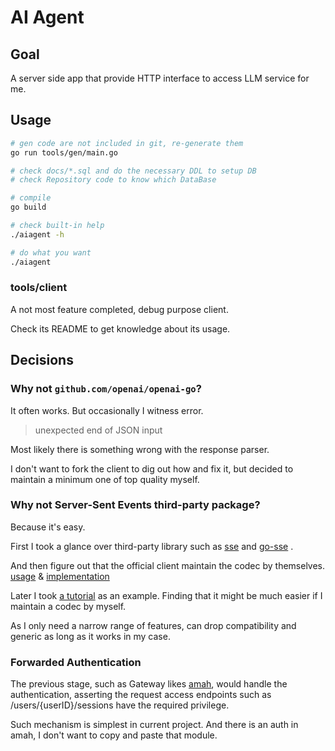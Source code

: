 # AI Agent

## Goal

A server side app that provide HTTP interface to access LLM service for me.

## Usage

```bash
# gen code are not included in git, re-generate them
go run tools/gen/main.go

# check docs/*.sql and do the necessary DDL to setup DB
# check Repository code to know which DataBase

# compile
go build

# check built-in help
./aiagent -h

# do what you want
./aiagent
```

### tools/client

A not most feature completed, debug purpose client.

Check its README to get knowledge about its usage.

## Decisions

### Why not `github.com/openai/openai-go`?

It often works. But occasionally I witness error.

> unexpected end of JSON input

Most likely there is something wrong with the response parser.

I don't want to fork the client to dig out how and fix it, but
decided to maintain a minimum one of top quality myself.

### Why not Server-Sent Events third-party package?

Because it's easy.

First I took a glance over third-party library such as
[sse](https://github.com/r3labs/sse)
and
[go-sse](https://github.com/tmaxmax/go-sse)
.

And then figure out that the official client maintain the codec by themselves.
[usage](https://github.com/openai/openai-go/blob/main/chatcompletion.go#L150)
&
[implementation](https://github.com/openai/openai-go/blob/main/packages/ssestream/ssestream.go)

Later I took [a tutorial](https://www.freecodecamp.org/news/how-to-implement-server-sent-events-in-go/) as an example.
Finding that it might be much easier if I maintain a codec by myself.

As I only need a narrow range of features, can drop compatibility and generic as long as it works in my case.

### Forwarded Authentication

The previous stage, such as Gateway likes [amah](https://github.com/hyisen/amah), would handle the authentication,
asserting the request access endpoints such as /users/{userID}/sessions have the required privilege.

Such mechanism is simplest in current project. And there is an auth in amah, I don't want to copy and paste that module.